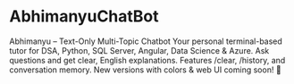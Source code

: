# AbhimanyuChatBot
Abhimanyu – Text-Only Multi-Topic Chatbot Your personal terminal-based tutor for DSA, Python, SQL Server, Angular, Data Science &amp; Azure. Ask questions and get clear, English explanations. Features /clear, /history, and conversation memory. New versions with colors &amp; web UI coming soon! 🚀

